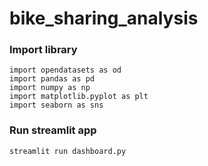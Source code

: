 # bike_sharing_analysis

### Import library
```
import opendatasets as od
import pandas as pd
import numpy as np
import matplotlib.pyplot as plt
import seaborn as sns
```
### Run streamlit app
```
streamlit run dashboard.py
```
